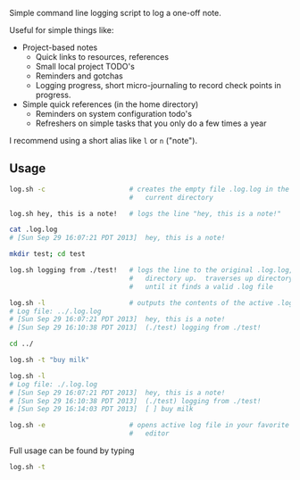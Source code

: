 Simple command line logging script to log a one-off note.

Useful for simple things like:

* Project-based notes
    * Quick links to resources, references
    * Small local project TODO's
    * Reminders and gotchas
    * Logging progress, short micro-journaling to record check points in
      progress.
* Simple quick references (in the home directory)
    * Reminders on system configuration todo's
    * Refreshers on simple tasks that you only do a few times a year

I recommend using a short alias like `l` or `n` ("note").

Usage
-----

~~~sh
log.sh -c                     # creates the empty file .log.log in the
                              #   current directory

log.sh hey, this is a note!   # logs the line "hey, this is a note!"

cat .log.log
# [Sun Sep 29 16:07:21 PDT 2013]  hey, this is a note!

mkdir test; cd test

log.sh logging from ./test!   # logs the line to the original .log.log, one
                              #   directory up.  traverses up directory tree
                              #   until it finds a valid .log file

log.sh -l                     # outputs the contents of the active .log file
# Log file: ../.log.log
# [Sun Sep 29 16:07:21 PDT 2013]  hey, this is a note!
# [Sun Sep 29 16:10:38 PDT 2013]  (./test) logging from ./test!

cd ../

log.sh -t "buy milk"

log.sh -l
# Log file: ./.log.log
# [Sun Sep 29 16:07:21 PDT 2013]  hey, this is a note!
# [Sun Sep 29 16:10:38 PDT 2013]  (./test) logging from ./test!
# [Sun Sep 29 16:14:03 PDT 2013]  [ ] buy milk

log.sh -e                     # opens active log file in your favorite text
                              #   editor
~~~

Full usage can be found by typing

~~~sh
log.sh -t
~~~

